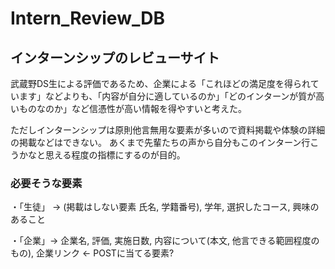 # Intern_Review_DB

## インターンシップのレビューサイト

武蔵野DS生による評価であるため、企業による「これほどの満足度を得られています」などよりも、「内容が自分に適しているのか」「どのインターンが質が高いものなのか」など信憑性が高い情報を得やすいと考えた。

ただしインターンシップは原則他言無用な要素が多いので資料掲載や体験の詳細の掲載などはできない。
あくまで先輩たちの声から自分もこのインターン行こうかなと思える程度の指標にするのが目的。

### 必要そうな要素
・「生徒」  → (掲載はしない要素 氏名, 学籍番号), 学年, 選択したコース, 興味のあること


・「企業」→ 企業名, 評価, 実施日数, 内容について(本文, 他言できる範囲程度のもの), 企業リンク ← POSTに当てる要素?
